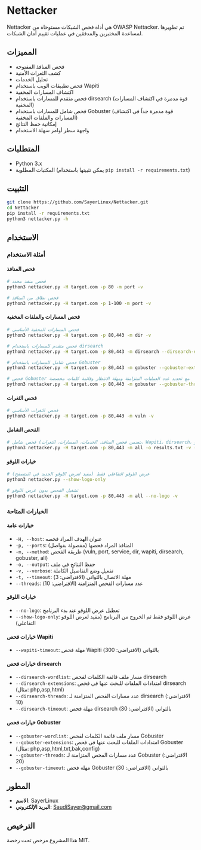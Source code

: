 # Nettacker

Nettacker هي أداة فحص الشبكات مستوحاة من OWASP Nettacker. تم تطويرها لمساعدة المختبرين والمدققين في عمليات تقييم أمان الشبكات.

## المميزات

- فحص المنافذ المفتوحة
- كشف الثغرات الأمنية
- تحليل الخدمات
- فحص تطبيقات الويب باستخدام Wapiti
- اكتشاف المسارات المخفية
- فحص متقدم للمسارات باستخدام dirsearch (قوة مدمرة في اكتشاف المسارات المخفية)
- فحص شامل للمسارات باستخدام Gobuster (قوة مدمرة جداً في اكتشاف المسارات والملفات المخفية)
- إمكانية حفظ النتائج
- واجهة سطر أوامر سهلة الاستخدام

## المتطلبات

- Python 3.x
- المكتبات المطلوبة (يمكن تثبيتها باستخدام `pip install -r requirements.txt`)

## التثبيت

```bash
git clone https://github.com/SayerLinux/Nettacker.git
cd Nettacker
pip install -r requirements.txt
python3 nettacker.py -h
```

## الاستخدام

### أمثلة الاستخدام

#### فحص المنافذ

```bash
# فحص منفذ محدد
python3 nettacker.py -H target.com -p 80 -m port -v

# فحص نطاق من المنافذ
python3 nettacker.py -H target.com -p 1-100 -m port -v
```

#### فحص المسارات والملفات المخفية

```bash
# فحص المسارات المخفية الأساسي
python3 nettacker.py -H target.com -p 80,443 -m dir -v

# فحص متقدم للمسارات باستخدام dirsearch
python3 nettacker.py -H target.com -p 80,443 -m dirsearch --dirsearch-extensions php,asp,html -v

# فحص شامل للمسارات باستخدام Gobuster
python3 nettacker.py -H target.com -p 80,443 -m gobuster --gobuster-extensions php,html,txt,bak,config -v

# فحص Gobuster مع تحديد عدد العمليات المتزامنة ومهلة الانتظار وقائمة كلمات مخصصة
python3 nettacker.py -H target.com -p 80,443 -m gobuster --gobuster-threads 30 --gobuster-timeout 60 --gobuster-wordlist /path/to/wordlist.txt -v
```

#### فحص الثغرات

```bash
# فحص الثغرات الأساسي
python3 nettacker.py -H target.com -p 80,443 -m vuln -v
```

#### الفحص الشامل

```bash
# فحص شامل (يتضمن فحص المنافذ، الخدمات، المسارات، الثغرات، Wapiti، dirsearch، وGobuster)
python3 nettacker.py -H target.com -p 80,443 -m all -o results.txt -v --dirsearch-extensions php,asp,html --gobuster-extensions php,txt,bak,config --wapiti-timeout 600
```

#### خيارات اللوقو

```bash
# عرض اللوقو التفاعلي فقط (مفيد لعرض اللوقو الجديد في المتصفح)
python3 nettacker.py --show-logo-only

# تشغيل الفحص بدون عرض اللوقو
python3 nettacker.py -H target.com -p 80,443 -m all --no-logo -v
```

### الخيارات المتاحة

#### خيارات عامة
- `-H, --host`: عنوان الهدف المراد فحصه
- `-p, --ports`: المنافذ المراد فحصها (مفصولة بفواصل)
- `-m, --method`: طريقة الفحص (vuln, port, service, dir, wapiti, dirsearch, gobuster, all)
- `-o, --output`: حفظ النتائج في ملف
- `-v, --verbose`: تفعيل وضع التفاصيل الكاملة
- `-t, --timeout`: مهلة الاتصال بالثواني (الافتراضي: 3)
- `--threads`: عدد مسارات الفحص المتزامنة (الافتراضي: 10)

#### خيارات اللوقو
- `--no-logo`: تعطيل عرض اللوقو عند بدء البرنامج
- `--show-logo-only`: عرض اللوقو فقط ثم الخروج من البرنامج (مفيد لعرض اللوقو التفاعلي)

#### خيارات فحص Wapiti
- `--wapiti-timeout`: مهلة فحص Wapiti بالثواني (الافتراضي: 300)

#### خيارات فحص dirsearch
- `--dirsearch-wordlist`: مسار ملف قائمة الكلمات لفحص dirsearch
- `--dirsearch-extensions`: امتدادات الملفات للبحث عنها في فحص dirsearch (مثال: php,asp,html)
- `--dirsearch-threads`: عدد مسارات الفحص المتزامنة لـ dirsearch (الافتراضي: 10)
- `--dirsearch-timeout`: مهلة فحص dirsearch بالثواني (الافتراضي: 30)

#### خيارات فحص Gobuster
- `--gobuster-wordlist`: مسار ملف قائمة الكلمات لفحص Gobuster
- `--gobuster-extensions`: امتدادات الملفات للبحث عنها في فحص Gobuster (مثال: php,asp,html,txt,bak,config)
- `--gobuster-threads`: عدد مسارات الفحص المتزامنة لـ Gobuster (الافتراضي: 20)
- `--gobuster-timeout`: مهلة فحص Gobuster بالثواني (الافتراضي: 30)

## المطور

- **الاسم**: SayerLinux
- **البريد الإلكتروني**: SaudiSayer@gmail.com

## الترخيص

هذا المشروع مرخص تحت رخصة MIT.
